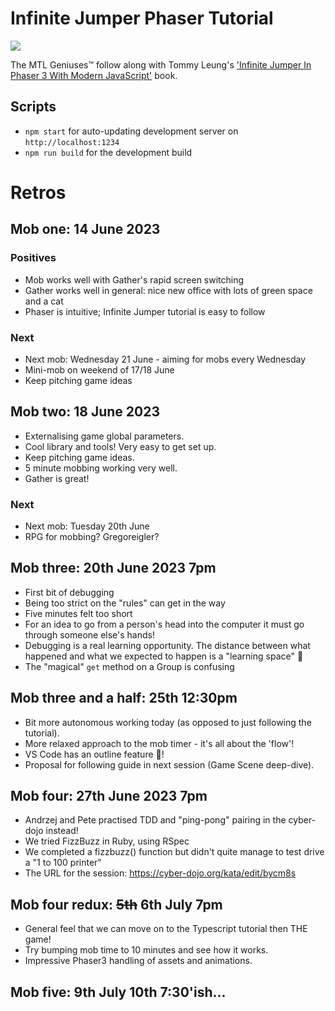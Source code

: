 # Infinite Jumper Phaser Tutorial

![](https://github.com/monkey-tennis-labs/infinite-jumper-phaser-tutorial/actions/workflows/deploy-to-pages.yml/badge.svg)

The MTL Geniuses™️ follow along with Tommy Leung's ['Infinite Jumper In Phaser 3 With Modern JavaScript'](https://ourcade.co/books/infinite-jumper-phaser3) book.

## Scripts

- `npm start` for auto-updating development server on `http://localhost:1234`
- `npm run build` for the development build

# Retros

## Mob one: 14 June 2023

### Positives

- Mob works well with Gather's rapid screen switching
- Gather works well in general: nice new office with lots of green space and a cat
- Phaser is intuitive; Infinite Jumper tutorial is easy to follow

### Next

- Next mob: Wednesday 21 June - aiming for mobs every Wednesday
- Mini-mob on weekend of 17/18 June
- Keep pitching game ideas

## Mob two: 18 June 2023

- Externalising game global parameters.
- Cool library and tools! Very easy to get set up.
- Keep pitching game ideas.
- 5 minute mobbing working very well.
- Gather is great!

### Next

- Next mob: Tuesday 20th June
- RPG for mobbing? Gregoreigler?

## Mob three: 20th June 2023 7pm

- First bit of debugging
- Being too strict on the "rules" can get in the way
- Five minutes felt too short
- For an idea to go from a person's head into the computer it must go through someone else's hands!
- Debugging is a real learning opportunity. The distance between what happened and what we expected to happen is a "learning space" 🙂
- The "magical" `get` method on a Group is confusing

## Mob three and a half: 25th 12:30pm

- Bit more autonomous working today (as opposed to just following the tutorial).
- More relaxed approach to the mob timer - it's all about the 'flow'!
- VS Code has an outline feature 🙂!
- Proposal for following guide in next session (Game Scene deep-dive).

## Mob four: 27th June 2023 7pm

- Andrzej and Pete practised TDD and "ping-pong" pairing in the cyber-dojo instead!
- We tried FizzBuzz in Ruby, using RSpec
- We completed a fizzbuzz() function but didn't quite manage to test drive a "1 to 100 printer"
- The URL for the session: https://cyber-dojo.org/kata/edit/bycm8s

## Mob four redux: ~~5th~~ 6th July 7pm

- General feel that we can move on to the Typescript tutorial then THE game!
- Try bumping mob time to 10 minutes and see how it works.
- Impressive Phaser3 handling of assets and animations.

## Mob five: 9th July 10th 7:30'ish...
